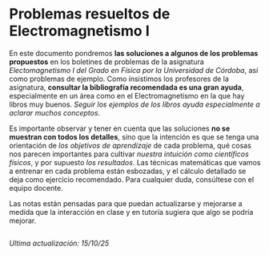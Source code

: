 # Problemas resueltos de Electromagnetismo I

En este documento pondremos **las soluciones a algunos de los problemas propuestos** en los boletines de problemas de la asignatura *Electomagnetismo I del Grado en Física por la Universidad de Córdoba*, así como problemas de ejemplo. Como insistimos los profesores de la asignatura, **consultar la bibliografía recomendada es una gran ayuda**, especialmente en un área como en el Electromagnetismo en la que hay libros muy buenos. *Seguir los ejemplos de los libros ayuda especialmente a aclarar muchos conceptos*.

Es importante observar y tener en cuenta que las soluciones **no se muestran con todos los detalles**, sino que la intención es que se tenga una orientación de *los objetivos de aprendizaje* de cada problema, qué cosas nos parecen importantes para cultivar *nuestra intuición como científicos físicos*, y por supuesto *los resultados*. Las técnicas matemáticas que vamos a entrenar en cada problema están esbozadas, y el cálculo detallado se deja como ejercicio recomendado. Para cualquier duda, consúltese con el equipo docente.
 
Las notas están pensadas para que puedan actualizarse y mejorarse a medida que la interacción en clase y en tutoría sugiera que algo se podría mejorar.

```{tableofcontents}
```

*Ultima actualización: 15/10/25*